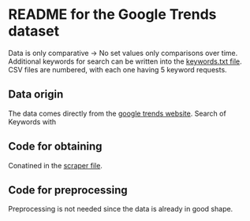 # README for the Google Trends dataset
Data is only comparative -> No set values only comparisons over time.
Additional keywords for search can be written into the [keywords.txt file](/src/data_collection/Google_Trends_collector/keywords.txt).
CSV files are numbered, with each one having 5 keyword requests.
## Data origin
The data comes directly from the [google trends website](https://trends.google.com/trends/?geo=US).
Search of Keywords with 
## Code for obtaining
Conatined in the [scraper file](/src/data_collection/Google_Trends_collector/Scrapper.py).
## Code for preprocessing
Preprocessing is not needed since the data is already in good shape.


